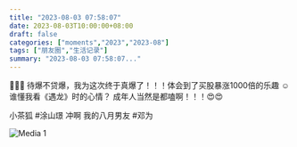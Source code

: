 ```yaml
---
title: "2023-08-03 07:58:07"
date: 2023-08-03T10:00:00+08:00
draft: false
categories: ["moments","2023","2023-08"]
tags: ["朋友圈","生活记录"]
summary: "2023-08-03 07:58:07..."
---
```


🎉🎉🎉 待爆不贷爆，我为这次终于真爆了！！！
​体会到了买股暴涨1000倍的乐趣 ☺️
谁懂我看《遇龙》时的心情？
成年人当然是都嗑啊！！！😍😍

小茶狐 #涂山璟 冲啊
我的八月男友 #邓为
​

![Media 1](/Moments/photos/2023-08-03/202308030758070.jpg)

